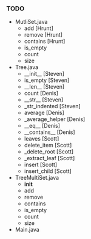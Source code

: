 ### TODO

- MutliSet.java
    - add [Hrunt]
    - remove [Hrunt]
    - contains [Hrunt]
    - is\_empty
    - count
    - size
- Tree.java
    - \_\_init\_\_ [Steven]
    - is\_empty [Steven]
    - \_\_len\_\_ [Steven]
    - count [Denis]
    - \_\_str\_\_ [Steven]
    - \_str\_indented [Steven]
    - average [Denis]
    - \_average\_helper [Denis]
    - \_\_eq\_\_ [Denis]
    - \_\_contains\_\_ [Denis]
    - leaves \[Scott\]
    - delete\_item \[Scott\]
    - \_delete\_root \[Scott\]
    - \_extract\_leaf \[Scott\]
    - insert \[Scott\]
    - insert\_child \[Scott\]
- TreeMultiSet.java
    - __init__
    - add
    - remove
    - contains
    - is_empty
    - count
    - size
- Main.java

